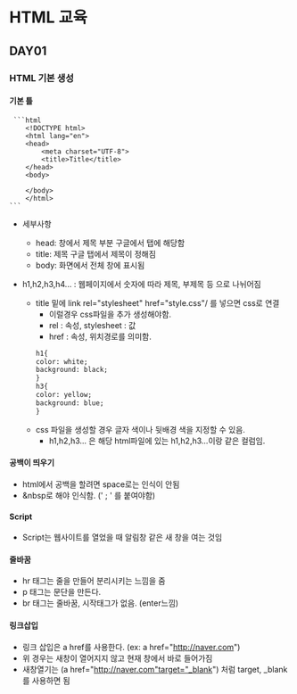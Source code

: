 # HTML 교육
## DAY01
 ### HTML 기본 생성
#### 기본 틀
     ```html
        <!DOCTYPE html>
        <html lang="en">
        <head>
            <meta charset="UTF-8">
            <title>Title</title>
        </head>
        <body>
        
        </body>
        </html>
    ```
- 세부사항
  - head: 창에서 제목 부분 구글에서 탭에 해당함
  - title: 제목 구글 탭에서 제목이 정해짐
  - body: 화면에서 전체 창에 표시됨

- h1,h2,h3,h4... : 웹페이지에서 숫자에 따라 제목, 부제목 등 으로 나뉘어짐
  - title 밑에 link rel="stylesheet" href="style.css"/ 를 넣으면 css로 연결
    - 이럴경우 css파일을 추가 생성해야함.
    - rel : 속성, stylesheet : 값 
    - href : 속성, 위치경로를 의미함.
    ```html
    h1{
    color: white;
    background: black;
    }
    h3{
    color: yellow;
    background: blue;
    }
    ```
  - css 파일을 생성할 경우 글자 색이나 뒷배경 색을 지정할 수 있음.
    - h1,h2,h3... 은 해당 html파일에 있는 h1,h2,h3...이랑 같은 컬럼임.
#### 공백이 띄우기
  - html에서 공백을 할려면 space로는 인식이 안됨
  - &nbsp로 해야 인식함. (' ; ' 를 붙여야함) 
#### Script
  - Script는 웹사이트를 열었을 때 알림창 같은 새 창을 여는 것임
#### 줄바꿈
  - hr 태그는 줄을 만들어 분리시키는 느낌을 줌
  - p 태그는 문단을 만든다.
  - br 태그는 줄바꿈, 시작태그가 없음. (enter느낌)
#### 링크삽입
  - 링크 삽입은 a href를 사용한다. (ex: a href="http://naver.com")
  - 위 경우는 새창이 열어지지 않고 현재 창에서 바로 들어가짐
  - 새창열기는 (a href="http://naver.com"target="_blank") 처럼 target, _blank 를 사용하면 됨